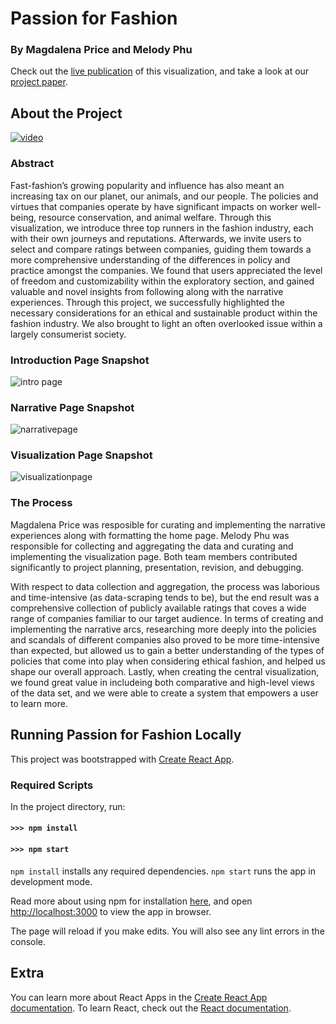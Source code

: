 
# Passion for Fashion

### By Magdalena Price and Melody Phu 
Check out the [live publication](https://6859-sp21.github.io/final-project-passion-for-fashion/) of this visualization, and take a look at our [project paper]().

## About the Project

[![video](doc/video.gif)](https://user-images.githubusercontent.com/30029166/118895183-af160c00-b8d3-11eb-97ec-71aa29aefe60.mp4)

### Abstract
Fast-fashion’s growing popularity and influence has also meant an increasing tax on our planet, our animals, and our people. The policies and virtues that companies operate by have significant impacts on worker well-being, resource conservation, and animal welfare. Through this visualization, we introduce three top runners in the fashion industry, each with their own journeys and reputations. Afterwards, we invite users to select and compare ratings between companies, guiding them towards a more comprehensive understanding of the differences in policy and practice amongst the companies. We found that users appreciated the level of freedom and customizability within the exploratory section, and gained valuable and novel insights from following along with the narrative experiences. Through this project, we successfully highlighted the necessary considerations for an ethical and sustainable product within the fashion industry. We also brought to light an often overlooked issue within a largely consumerist society. 

### Introduction Page Snapshot
![intro page](https://user-images.githubusercontent.com/30029166/118895263-cf45cb00-b8d3-11eb-92fc-ba9f5f679381.jpeg)

### Narrative Page Snapshot
![narrativepage](https://user-images.githubusercontent.com/30029166/118895269-d4a31580-b8d3-11eb-8a1b-45b23ceab771.jpeg)

### Visualization Page Snapshot
![visualizationpage](https://user-images.githubusercontent.com/30029166/118895273-d8369c80-b8d3-11eb-856a-dda4ef1ebebd.jpeg)

### The Process
Magdalena Price was resposible for curating and implementing the narrative experiences along with formatting the home page. Melody Phu was responsible for collecting and aggregating the data and curating and implementing the visualization page. Both team members contributed significantly to project planning, presentation, revision, and debugging.

With respect to data collection and aggregation, the process was laborious and time-intensive (as data-scraping tends to be), but the end result was a comprehensive collection of publicly available ratings that coves a wide range of companies familiar to our target audience. In terms of creating and implementing the narrative arcs, researching more deeply into the policies and scandals of different companies also proved to be more time-intensive than expected, but allowed us to gain a better understanding of the types of policies that come into play when considering ethical fashion, and helped us shape our overall approach. Lastly, when creating the central visualization, we found great value in includeing both comparative and high-level views of the data set, and we were able to create a system that empowers a user to learn more.

## Running Passion for Fashion Locally

This project was bootstrapped with [Create React App](https://github.com/facebook/create-react-app).

### Required Scripts

In the project directory, run:

#### `>>> npm install`
#### `>>> npm start` 

`npm install` installs any required dependencies. `npm start` runs the app in development mode. 

Read more about using npm for installation [here](https://www.npmjs.com/get-npm), and open [http://localhost:3000](http://localhost:3000) to view the app in browser.

The page will reload if you make edits. You will also see any lint errors in the console.

## Extra 

You can learn more about React Apps in the [Create React App documentation](https://facebook.github.io/create-react-app/docs/getting-started).
To learn React, check out the [React documentation](https://reactjs.org/).
